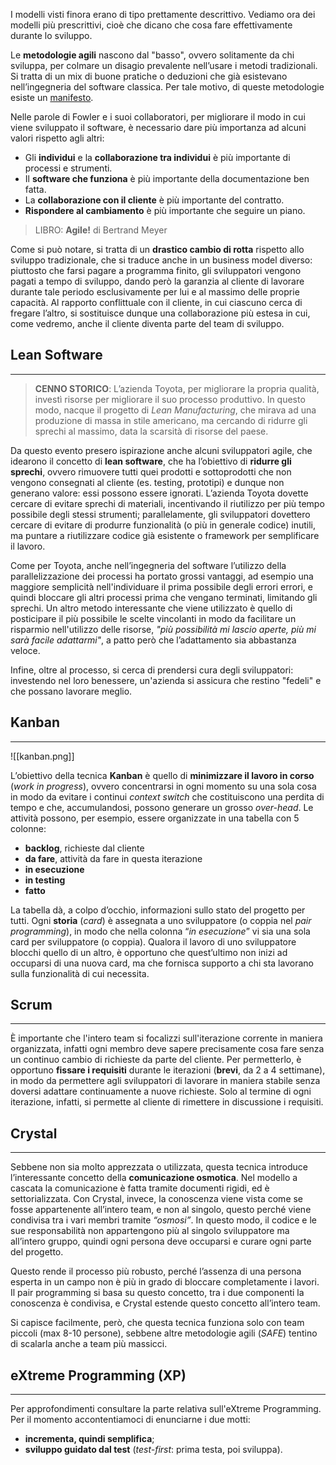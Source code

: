 I modelli visti finora erano di tipo prettamente descrittivo. Vediamo ora dei modelli più prescrittivi, cioè che dicano che cosa fare effettivamente durante lo sviluppo.

Le **metodologie agili** nascono dal "basso", ovvero solitamente da chi sviluppa, per colmare un disagio prevalente nell’usare i metodi tradizionali. Si tratta di un mix di buone pratiche o deduzioni che già esistevano nell’ingegneria del software classica. Per tale motivo, di queste metodologie esiste un [manifesto](https://agilemanifesto.org/iso/it/manifesto.html).

Nelle parole di Fowler e i suoi collaboratori, per migliorare il modo in cui viene sviluppato il software, è necessario dare più importanza ad alcuni valori rispetto agli altri:

- Gli **individui** e la **collaborazione tra individui** è più importante di processi e strumenti.
- Il **software che funziona** è più importante della documentazione ben fatta.
- La **collaborazione con il cliente** è più importante del contratto.
- **Rispondere al cambiamento** è più importante che seguire un piano.

> LIBRO: **Agile!** di Bertrand Meyer

Come si può notare, si tratta di un **drastico cambio di rotta** rispetto allo sviluppo tradizionale, che si traduce anche in un business model diverso: piuttosto che farsi pagare a programma finito, gli sviluppatori vengono pagati a tempo di sviluppo, dando però la garanzia al cliente di lavorare durante tale periodo esclusivamente per lui e al massimo delle proprie capacità.
Al rapporto conflittuale con il cliente, in cui ciascuno cerca di fregare l’altro, si sostituisce dunque una collaborazione più estesa in cui, come vedremo, anche il cliente diventa parte del team di sviluppo.

## Lean Software
---
> **CENNO STORICO**: L’azienda Toyota, per migliorare la propria qualità, investì risorse per migliorare il suo processo produttivo. In questo modo, nacque il progetto di _Lean Manufacturing_, che mirava ad una produzione di massa in stile americano, ma cercando di ridurre gli sprechi al massimo, data la scarsità di risorse del paese.

Da questo evento presero ispirazione anche alcuni sviluppatori agile, che idearono il concetto di **lean software**, che ha l’obiettivo di **ridurre gli sprechi**, ovvero rimuovere tutti quei prodotti e sottoprodotti che non vengono consegnati al cliente (es. testing, prototipi) e dunque non generano valore: essi possono essere ignorati.
L’azienda Toyota dovette cercare di evitare sprechi di materiali, incentivando il riutilizzo per più tempo possibile degli stessi strumenti; parallelamente, gli sviluppatori dovettero cercare di evitare di produrre funzionalità (o più in generale codice) inutili, ma puntare a riutilizzare codice già esistente o framework per semplificare il lavoro.

Come per Toyota, anche nell’ingegneria del software l’utilizzo della parallelizzazione dei processi ha portato grossi vantaggi, ad esempio una maggiore semplicità nell'individuare il prima possibile degli errori errori, e quindi bloccare gli altri processi prima che vengano terminati, limitando gli sprechi.
Un altro metodo interessante che viene utilizzato è quello di posticipare il più possibile le scelte vincolanti in modo da facilitare un risparmio nell'utilizzo delle risorse, *"più possibilità mi lascio aperte, più mi sarà facile adattarmi"*, a patto però che l’adattamento sia abbastanza veloce.

Infine, oltre al processo, si cerca di prendersi cura degli sviluppatori: investendo nel loro benessere, un'azienda si assicura che restino "fedeli" e che possano lavorare meglio.

## Kanban
---

![[kanban.png]]

L’obiettivo della tecnica **Kanban** è quello di **minimizzare il lavoro in corso** (*work in progress*), ovvero concentrarsi in ogni momento su una sola cosa in modo da evitare i continui _context switch_ che costituiscono una perdita di tempo e che, accumulandosi, possono generare un grosso *over-head*. 
Le attività possono, per esempio, essere organizzate in una tabella con 5 colonne:

- **backlog**, richieste dal cliente
- **da fare**, attività da fare in questa iterazione
- **in esecuzione**
- **in testing**
- **fatto**

La tabella dà, a colpo d’occhio, informazioni sullo stato del progetto per tutti.
Ogni **storia** (*card*) è assegnata a uno sviluppatore (o coppia nel _pair programming_), in modo che nella colonna “_in esecuzione_” vi sia una sola card per sviluppatore (o coppia).
Qualora il lavoro di uno sviluppatore blocchi quello di un altro, è opportuno che quest’ultimo non inizi ad occuparsi di una nuova card, ma che fornisca supporto a chi sta lavorano sulla funzionalità di cui necessita.

## Scrum
---
È importante che l'intero team si focalizzi sull'iterazione corrente in maniera organizzata, infatti ogni membro deve sapere precisamente cosa fare senza un continuo cambio di richieste da parte del cliente.
Per permetterlo, è opportuno **fissare i requisiti** durante le iterazioni (**brevi**, da 2 a 4 settimane), in modo da permettere agli sviluppatori di lavorare in maniera stabile senza doversi adattare continuamente a nuove richieste.
Solo al termine di ogni iterazione, infatti, si permette al cliente di rimettere in discussione i requisiti.

## Crystal
---
Sebbene non sia molto apprezzata o utilizzata, questa tecnica introduce l’interessante concetto della **comunicazione osmotica**.
Nel modello a cascata la comunicazione è fatta tramite documenti rigidi, ed è settorializzata. Con Crystal, invece, la conoscenza viene vista come se fosse appartenente all’intero team, e non al singolo, questo perché viene condivisa tra i vari membri tramite _“osmosi”_.
In questo modo, il codice e le sue responsabilità non appartengono più al singolo sviluppatore ma all’intero gruppo, quindi ogni persona deve occuparsi e curare ogni parte del progetto.

Questo rende il processo più robusto, perché l’assenza di una persona esperta in un campo non è più in grado di bloccare completamente i lavori. Il pair programming si basa su questo concetto, tra i due componenti la conoscenza è condivisa, e Crystal estende questo concetto all’intero team.

Si capisce facilmente, però, che questa tecnica funziona solo con team piccoli (max 8-10 persone), sebbene altre metodologie agili (_SAFE_) tentino di scalarla anche a team più massicci.

## eXtreme Programming (XP)
---
Per approfondimenti consultare la parte relativa sull'eXtreme Programming.
Per il momento accontentiamoci di enunciarne i due motti:

- **incrementa, quindi semplifica**;
- **sviluppo guidato dal test** (_test-first_: prima testa, poi sviluppa).